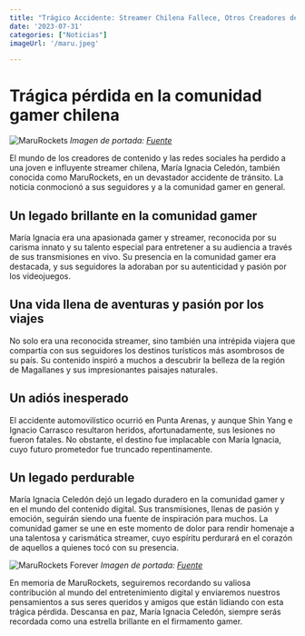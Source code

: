 ```yaml
--- 
title: "Trágico Accidente: Streamer Chilena Fallece, Otros Creadores de Contenido Heridos"
date: '2023-07-31'
categories: ["Noticias"]
imageUrl: '/maru.jpeg'

---
```

# Trágica pérdida en la comunidad gamer chilena

![MaruRockets](/maru.jpeg)
*Imagen de portada: [Fuente](https://www.instagram.com/shinipan_/?ig_rid=e0955d35-62b2-4bb1-992f-a9a6475f01bd)*


El mundo de los creadores de contenido y las redes sociales ha perdido a una joven e influyente streamer chilena, María Ignacia Celedón, también conocida como MaruRockets, en un devastador accidente de tránsito. La noticia conmocionó a sus seguidores y a la comunidad gamer en general.

## Un legado brillante en la comunidad gamer

María Ignacia era una apasionada gamer y streamer, reconocida por su carisma innato y su talento especial para entretener a su audiencia a través de sus transmisiones en vivo. Su presencia en la comunidad gamer era destacada, y sus seguidores la adoraban por su autenticidad y pasión por los videojuegos.


## Una vida llena de aventuras y pasión por los viajes

No solo era una reconocida streamer, sino también una intrépida viajera que compartía con sus seguidores los destinos turísticos más asombrosos de su país. Su contenido inspiró a muchos a descubrir la belleza de la región de Magallanes y sus impresionantes paisajes naturales.


## Un adiós inesperado

El accidente automovilístico ocurrió en Punta Arenas, y aunque Shin Yang e Ignacio Carrasco resultaron heridos, afortunadamente, sus lesiones no fueron fatales. No obstante, el destino fue implacable con María Ignacia, cuyo futuro prometedor fue truncado repentinamente.


## Un legado perdurable

María Ignacia Celedón dejó un legado duradero en la comunidad gamer y en el mundo del contenido digital. Sus transmisiones, llenas de pasión y emoción, seguirán siendo una fuente de inspiración para muchos. La comunidad gamer se une en este momento de dolor para rendir homenaje a una talentosa y carismática streamer, cuyo espíritu perdurará en el corazón de aquellos a quienes tocó con su presencia.

![MaruRockets Forever](/maru2.jpg)
*Imagen de portada: [Fuente](https://www.instagram.com/marurockets/?ig_rid=cdc83373-e009-488c-bd16-e036be87cf0c)*

En memoria de MaruRockets, seguiremos recordando su valiosa contribución al mundo del entretenimiento digital y enviaremos nuestros pensamientos a sus seres queridos y amigos que están lidiando con esta trágica pérdida. Descansa en paz, María Ignacia Celedón, siempre serás recordada como una estrella brillante en el firmamento gamer.
